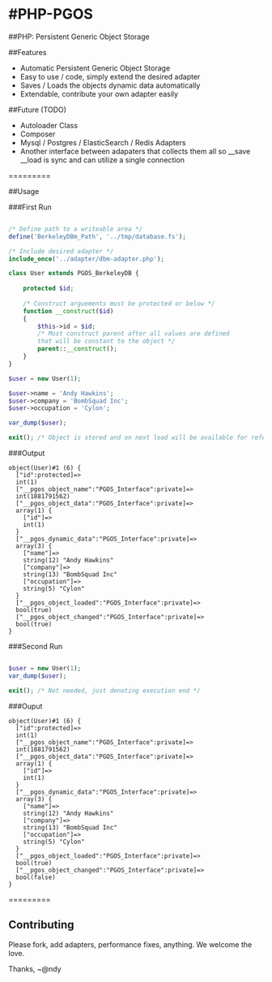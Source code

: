 #PHP-PGOS
=========

##PHP: Persistent Generic Object Storage

##Features
- Automatic Persistent Generic Object Storage
- Easy to use / code, simply extend the desired adapter
- Saves / Loads the objects dynamic data automatically
- Extendable, contribute your own adapter easily

##Future (TODO)
- Autoloader Class
- Composer
- Mysql / Postgres / ElasticSearch / Redis Adapters
- Another interface between adapaters that collects them all so __save __load is sync and can utilize a single connection

=========

##Usage

###First Run

```php

/* Define path to a writeable area */
define('BerkeleyDBm_Path', '../tmp/database.fs');

/* Include desired adapter */
include_once('../adapter/dbm-adapter.php');

class User extends PGOS_BerkeleyDB {
    
    protected $id;
    
    /* Construct arguements must be protected or below */
    function __construct($id)
    {
        $this->id = $id;
        /* Must construct parent after all values are defined
        that will be constant to the object */
        parent::__construct();
    }
}

$user = new User(1);

$user->name = 'Andy Hawkins';
$user->company = 'BombSquad Inc';
$user->occupation = 'Cylon';

var_dump($user);

exit(); /* Object is stored and on next load will be available for reference */

```

###Output

```
object(User)#1 (6) {
  ["id":protected]=>
  int(1)
  ["__pgos_object_name":"PGOS_Interface":private]=>
  int(1881791562)
  ["__pgos_object_data":"PGOS_Interface":private]=>
  array(1) {
    ["id"]=>
    int(1)
  }
  ["__pgos_dynamic_data":"PGOS_Interface":private]=>
  array(3) {
    ["name"]=>
    string(12) "Andy Hawkins"
    ["company"]=>
    string(13) "BombSquad Inc"
    ["occupation"]=>
    string(5) "Cylon"
  }
  ["__pgos_object_loaded":"PGOS_Interface":private]=>
  bool(true)
  ["__pgos_object_changed":"PGOS_Interface":private]=>
  bool(true)
}
```

###Second Run

```php

$user = new User(1);
var_dump($user);

exit(); /* Not needed, just denoting execution end */
```

###Ouput

```
object(User)#1 (6) {
  ["id":protected]=>
  int(1)
  ["__pgos_object_name":"PGOS_Interface":private]=>
  int(1881791562)
  ["__pgos_object_data":"PGOS_Interface":private]=>
  array(1) {
    ["id"]=>
    int(1)
  }
  ["__pgos_dynamic_data":"PGOS_Interface":private]=>
  array(3) {
    ["name"]=>
    string(12) "Andy Hawkins"
    ["company"]=>
    string(13) "BombSquad Inc"
    ["occupation"]=>
    string(5) "Cylon"
  }
  ["__pgos_object_loaded":"PGOS_Interface":private]=>
  bool(true)
  ["__pgos_object_changed":"PGOS_Interface":private]=>
  bool(false)
}
```



=========

## Contributing

Please fork, add adapters, performance fixes, anything. We welcome the love.

Thanks,
~@ndy




